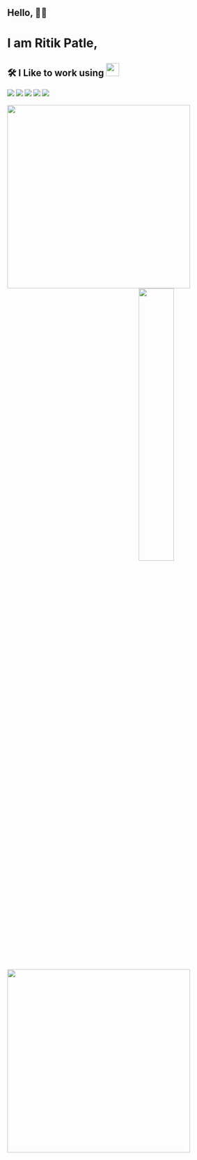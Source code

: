 <h2>Hello, 🙏🏻</h2>
       <h1>I am Ritik Patle,</h1>

## 🛠 I Like to work using <img src="https://media.giphy.com/media/WUlplcMpOCEmTGBtBW/giphy.gif" width="30">
 <div>
  <img src="https://img.shields.io/badge/html%20-orange.svg?&style=for-the-badge"/>
  <img src="https://img.shields.io/badge/css%20-%230085ff.svg?&style=for-the-badge"/>
  <img src="https://img.shields.io/badge/bootstrap%20-%239957d2.svg?&style=for-the-badge"/>
  <img src="https://img.shields.io/badge/javascript%20-%23323330.svg?&style=for-the-badge&logo=javascript&logoColor=%23F7DF1f"/>
  <img src="https://img.shields.io/badge/linux-black?&style=for-the-badge&logo=arch-linux&logoColor=blue"/> 
  
</div>
<br>

<div>
<img align="left" width="420px" src="https://github-readme-stats.vercel.app/api?username=RitikPatle&&show_icons=true&title_color=ffffff&icon_color=ffffff&text_color=4e9eff&bg_color=000018">
<img align="right" width="40%" src="https://github-readme-stats.vercel.app/api/top-langs/?username=RitikPatle&langs_count=5t&&show_icons=true&title_color=ffffff&icon_color=ffffff&text_color=4e9eff&bg_color=000018"><br>
<img align="left"  width="420px" src="https://github-readme-stats.vercel.app/api/top-langs/?username=RitikPatle&layout=compact&&show_icons=true&title_color=ffffff&icon_color=ffffff&text_color=4e9eff&bg_color=000018"><br>
</div>
